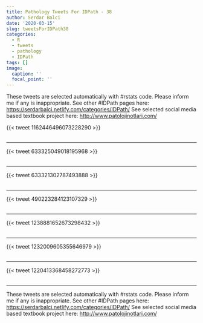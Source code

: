 ```yaml
---
title: Pathology Tweets For IDPath - 38
author: Serdar Balci
date: '2020-03-15'
slug: tweetsForIDPath38
categories:
  - R
  - tweets
  - pathology
  - IDPath
tags: []
image:
  caption: ''
  focal_point: ''
---
```



These tweets are selected automatically with #rstats code. Please inform me if any is inappropriate.
See other #IDPath pages here: https://serdarbalci.netlify.com/categories/IDPath/ 
See selected social media based textbook project here: http://www.patolojinotlari.com/

{{< tweet 1162446496073228290 >}}
<br>
<br>
<hr>
{{< tweet 633325049018195968 >}}
<br>
<br>
<hr>
{{< tweet 633321302787493888 >}}
<br>
<br>
<hr>
{{< tweet 490223284123107329 >}}
<br>
<br>
<hr>
{{< tweet 1238881652673298432 >}}
<br>
<br>
<hr>
{{< tweet 1232009605355646979 >}}
<br>
<br>
<hr>
{{< tweet 1220413368458272773 >}}
<br>
<br>
<hr>


These tweets are selected automatically with #rstats code. Please inform me if any is inappropriate.
See other #IDPath pages here: https://serdarbalci.netlify.com/categories/IDPath/ 
See selected social media based textbook project here: http://www.patolojinotlari.com/
